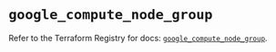 # `google_compute_node_group`

Refer to the Terraform Registry for docs: [`google_compute_node_group`](https://registry.terraform.io/providers/hashicorp/google/5.25.0/docs/resources/compute_node_group).
